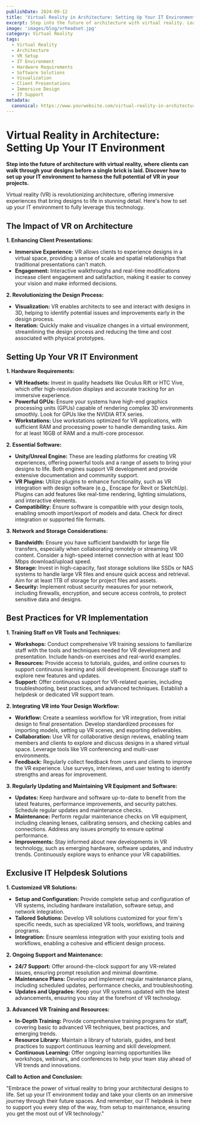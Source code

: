 ```yaml
---
publishDate: 2024-09-12
title: 'Virtual Reality in Architecture: Setting Up Your IT Environment'
excerpt: Step into the future of architecture with virtual reality. Learn how to set up your IT environment to harness the full potential of VR in your projects.
image: 'images/blog/vrheadset.jpg'
category: Virtual Reality
tags:
  - Virtual Reality
  - Architecture
  - VR Setup
  - IT Environment
  - Hardware Requirements
  - Software Solutions
  - Visualization
  - Client Presentations
  - Immersive Design
  - IT Support
metadata:
  canonical: https://www.yourwebsite.com/virtual-reality-in-architecture-setting-up-your-it-environment
---
```


# Virtual Reality in Architecture: Setting Up Your IT Environment

**Step into the future of architecture with virtual reality, where clients can walk through your designs before a single brick is laid. Discover how to set up your IT environment to harness the full potential of VR in your projects.**

Virtual reality (VR) is revolutionizing architecture, offering immersive experiences that bring designs to life in stunning detail. Here's how to set up your IT environment to fully leverage this technology.

## The Impact of VR on Architecture

**1. Enhancing Client Presentations:**

- **Immersive Experience:** VR allows clients to experience designs in a virtual space, providing a sense of scale and spatial relationships that traditional presentations can't match.
- **Engagement:** Interactive walkthroughs and real-time modifications increase client engagement and satisfaction, making it easier to convey your vision and make informed decisions.

**2. Revolutionizing the Design Process:**

- **Visualization:** VR enables architects to see and interact with designs in 3D, helping to identify potential issues and improvements early in the design process.
- **Iteration:** Quickly make and visualize changes in a virtual environment, streamlining the design process and reducing the time and cost associated with physical prototypes.

## Setting Up Your VR IT Environment

**1. Hardware Requirements:**

- **VR Headsets:** Invest in quality headsets like Oculus Rift or HTC Vive, which offer high-resolution displays and accurate tracking for an immersive experience.
- **Powerful GPUs:** Ensure your systems have high-end graphics processing units (GPUs) capable of rendering complex 3D environments smoothly. Look for GPUs like the NVIDIA RTX series.
- **Workstations:** Use workstations optimized for VR applications, with sufficient RAM and processing power to handle demanding tasks. Aim for at least 16GB of RAM and a multi-core processor.

**2. Essential Software:**

- **Unity/Unreal Engine:** These are leading platforms for creating VR experiences, offering powerful tools and a range of assets to bring your designs to life. Both engines support VR development and provide extensive documentation and community support.
- **VR Plugins:** Utilize plugins to enhance functionality, such as VR integration with design software (e.g., Enscape for Revit or SketchUp). Plugins can add features like real-time rendering, lighting simulations, and interactive elements.
- **Compatibility:** Ensure software is compatible with your design tools, enabling smooth import/export of models and data. Check for direct integration or supported file formats.

**3. Network and Storage Considerations:**

- **Bandwidth:** Ensure you have sufficient bandwidth for large file transfers, especially when collaborating remotely or streaming VR content. Consider a high-speed internet connection with at least 100 Mbps download/upload speed.
- **Storage:** Invest in high-capacity, fast storage solutions like SSDs or NAS systems to handle large VR files and ensure quick access and retrieval. Aim for at least 1TB of storage for project files and assets.
- **Security:** Implement robust security measures for your network, including firewalls, encryption, and secure access controls, to protect sensitive data and designs.

## Best Practices for VR Implementation

**1. Training Staff on VR Tools and Techniques:**

- **Workshops:** Conduct comprehensive VR training sessions to familiarize staff with the tools and techniques needed for VR development and presentation. Include hands-on exercises and real-world examples.
- **Resources:** Provide access to tutorials, guides, and online courses to support continuous learning and skill development. Encourage staff to explore new features and updates.
- **Support:** Offer continuous support for VR-related queries, including troubleshooting, best practices, and advanced techniques. Establish a helpdesk or dedicated VR support team.

**2. Integrating VR into Your Design Workflow:**

- **Workflow:** Create a seamless workflow for VR integration, from initial design to final presentation. Develop standardized processes for importing models, setting up VR scenes, and exporting deliverables.
- **Collaboration:** Use VR for collaborative design reviews, enabling team members and clients to explore and discuss designs in a shared virtual space. Leverage tools like VR conferencing and multi-user environments.
- **Feedback:** Regularly collect feedback from users and clients to improve the VR experience. Use surveys, interviews, and user testing to identify strengths and areas for improvement.

**3. Regularly Updating and Maintaining VR Equipment and Software:**

- **Updates:** Keep hardware and software up-to-date to benefit from the latest features, performance improvements, and security patches. Schedule regular updates and maintenance checks.
- **Maintenance:** Perform regular maintenance checks on VR equipment, including cleaning lenses, calibrating sensors, and checking cables and connections. Address any issues promptly to ensure optimal performance.
- **Improvements:** Stay informed about new developments in VR technology, such as emerging hardware, software updates, and industry trends. Continuously explore ways to enhance your VR capabilities.

## Exclusive IT Helpdesk Solutions

**1. Customized VR Solutions:**

- **Setup and Configuration:** Provide complete setup and configuration of VR systems, including hardware installation, software setup, and network integration.
- **Tailored Solutions:** Develop VR solutions customized for your firm's specific needs, such as specialized VR tools, workflows, and training programs.
- **Integration:** Ensure seamless integration with your existing tools and workflows, enabling a cohesive and efficient design process.

**2. Ongoing Support and Maintenance:**

- **24/7 Support:** Offer around-the-clock support for any VR-related issues, ensuring prompt resolution and minimal downtime.
- **Maintenance Plans:** Develop and implement regular maintenance plans, including scheduled updates, performance checks, and troubleshooting.
- **Updates and Upgrades:** Keep your VR systems updated with the latest advancements, ensuring you stay at the forefront of VR technology.

**3. Advanced VR Training and Resources:**

- **In-Depth Training:** Provide comprehensive training programs for staff, covering basic to advanced VR techniques, best practices, and emerging trends.
- **Resource Library:** Maintain a library of tutorials, guides, and best practices to support continuous learning and skill development.
- **Continuous Learning:** Offer ongoing learning opportunities like workshops, webinars, and conferences to help your team stay ahead of VR trends and innovations.

**Call to Action and Conclusion:**

"Embrace the power of virtual reality to bring your architectural designs to life. Set up your IT environment today and take your clients on an immersive journey through their future spaces. And remember, our IT helpdesk is here to support you every step of the way, from setup to maintenance, ensuring you get the most out of VR technology."
